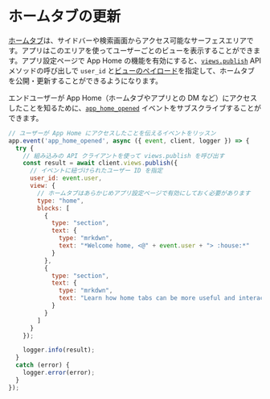 # ホームタブの更新

[ホームタブ](/surfaces/app-home)は、サイドバーや検索画面からアクセス可能なサーフェスエリアです。アプリはこのエリアを使ってユーザーごとのビューを表示することができます。アプリ設定ページで App Home の機能を有効にすると、[`views.publish`](/reference/methods/views.publish/) API メソッドの呼び出しで `user_id` と[ビューのペイロード](/reference/views)を指定して、ホームタブを公開・更新することができるようになります。

エンドユーザーが App Home（ホームタブやアプリとの DM など）にアクセスしたことを知るために、[`app_home_opened`](/reference/events/app_home_opened) イベントをサブスクライブすることができます。

```javascript
// ユーザーが App Home にアクセスしたことを伝えるイベントをリッスン
app.event('app_home_opened', async ({ event, client, logger }) => {
  try {
    // 組み込みの API クライアントを使って views.publish を呼び出す
    const result = await client.views.publish({
      // イベントに紐づけられたユーザー ID を指定
      user_id: event.user,
      view: {
        // ホームタブはあらかじめアプリ設定ページで有効にしておく必要があります
        type: "home",
        blocks: [
          {
            type: "section",
            text: {
              type: "mrkdwn",
              text: "*Welcome home, <@" + event.user + "> :house:*"
            }
          },
          {
            type: "section",
            text: {
              type: "mrkdwn",
              text: "Learn how home tabs can be more useful and interactive <https://docs.slack.dev/surfaces/app-home|*in the documentation*>."
            }
          }
        ]
      }
    });

    logger.info(result);
  }
  catch (error) {
    logger.error(error);
  }
});
```